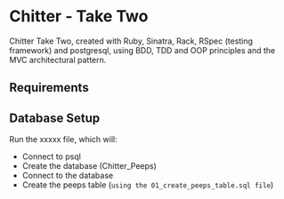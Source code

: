 # Chitter - Take Two

Chitter Take Two, created with Ruby, Sinatra, Rack, RSpec (testing framework) and postgresql, using BDD, TDD and OOP principles and the MVC architectural pattern.

## Requirements


## Database Setup
Run the xxxxx file, which will:
- Connect to psql
- Create the database (Chitter_Peeps)
- Connect to the database
- Create the peeps table (`using the 01_create_peeps_table.sql file`)
